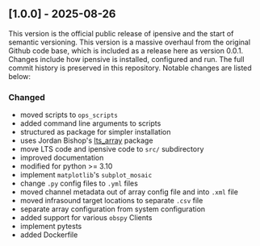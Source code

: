 ## [1.0.0] - 2025-08-26

<!-- **Not Yet Approved Release** -->

This version is the official public release of ipensive and the start of semantic versioning. This version is a massive overhaul from the original Github code base, which is included as a release here as version 0.0.1. Changes include how ipensive is installed, configured and run. The full commit history is preserved in this repository. Notable changes are listed below:

### Changed
- moved scripts to `ops_scripts`
- added command line arguments to scripts
- structured as package for simpler installation
- uses Jordan Bishop's [lts_array](https://github.com/uafgeotools/lts_array) package
- move LTS code and ipensive code to `src/` subdirectory
- improved documentation
- modified for python >= 3.10
- implement `matplotlib`'s `subplot_mosaic`
- change `.py` config files to  `.yml` files
- moved channel metadata out of array config file and into `.xml` file
- moved infrasound target locations to separate `.csv` file
- separate array configuration from system configuration
- added support for various `obspy` Clients
- implement pytests
- added Dockerfile